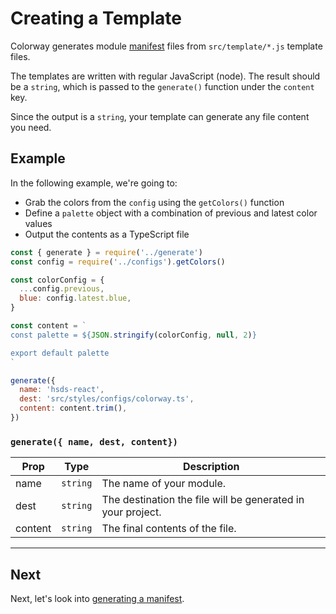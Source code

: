 # Creating a Template

Colorway generates module [manifest](./manifests.md) files from `src/template/*.js` template files.

The templates are written with regular JavaScript (node). The result should be a `string`, which is passed to the `generate()` function under the `content` key.

Since the output is a `string`, your template can generate any file content you need.

## Example

In the following example, we're going to:

- Grab the colors from the `config` using the `getColors()` function
- Define a `palette` object with a combination of previous and latest color values
- Output the contents as a TypeScript file

```js
const { generate } = require('../generate')
const config = require('../configs').getColors()

const colorConfig = {
  ...config.previous,
  blue: config.latest.blue,
}

const content = `
const palette = ${JSON.stringify(colorConfig, null, 2)}

export default palette
`

generate({
  name: 'hsds-react',
  dest: 'src/styles/configs/colorway.ts',
  content: content.trim(),
})
```

### `generate({ name, dest, content})`

| Prop    | Type     | Description                                                 |
| ------- | -------- | ----------------------------------------------------------- |
| name    | `string` | The name of your module.                                    |
| dest    | `string` | The destination the file will be generated in your project. |
| content | `string` | The final contents of the file.                             |

---

## Next

Next, let's look into [generating a manifest](./manifest.md).
